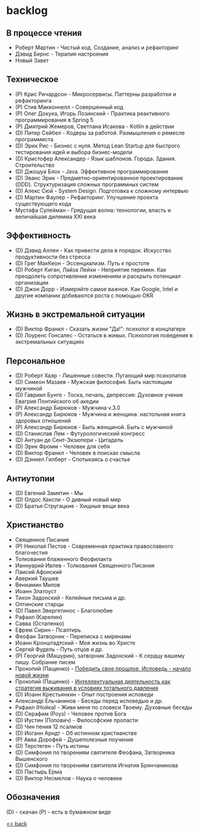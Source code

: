 # backlog

## В процессе чтения

- Роберт Мартин - Чистый код. Создание, анализ и рефакторинг
- Дэвид Бернс - Терапия настроения
- Новый Завет

## Техническое

- (P) Крис Ричардсон - Микросервисы. Паттерны разработки и рефакторинга
- (P) Стив Макконнелл - Совершенный код
- (P) Олег Докука, Игорь Лозинский - Практика реактивного программирования в Spring 5
- (P) Дмитрий Жемеров, Светлана Исакова - Kotlin в действии
- (D) Питер Сейбел - Кодеры за работой. Размышления о ремесле программиста
- (D) Эрик Рис - Бизнес с нуля. Метод Lean Startup для быстрого тестирования идей и выбора бизнес-модели
- (D) Кристофер Александер - Язык шаблонов. Города. Здания. Строительство
- (D) Джошуа Блох - Java. Эффективное программирование
- (D) Эванс Эрик - Предметно-ориентированное проектирование (DDD). Структуризация сложных программных систем
- (D) Алекс Сюй - System Design. Подготовка к сложному интервью
- (D) Мартин Фаулер - Рефакторинг. Улучшение проекта существующего кода
- Мустафа Сулейман - Грядущая волна: технологии, власть и величайшая дилемма XXI века

## Эффективность

- (D) Дэвид Аллен - Как привести дела в порядок. Искусство продуктивности без стресса
- (D) Грег МакКеон - Эссенциализм. Путь к простоте
- (D) Роберт Киган, Лайза Лейхи - Неприятие перемен. Как преодолеть сопротивление изменениям и раскрыть потенциал
  организации
- (D) Джон Дорр - Измеряйте самое важное. Как Google, Intel и другие компании добиваются роста с помощью OKR

## Жизнь в экстремальной ситуации

- (D) Виктор Франкл - Сказать жизни "Да!": психолог в концлагере
- (D) Лоуренс Гонсалес - Остаться в живых. Психология поведения в экстремальных ситуациях

## Персональное

- (D) Роберт Хаэр - Лишенные совести. Пугающий мир психопатов
- (D) Симеон Мазаев - Мужская философия. Быть настоящим мужчиной
- (D) Гавриил Бунге - Тоска, печаль, депрессия: Духовное учение Евагрия Понтийского об акедии
- (P) Александр Бирюков - Мужчина v.3.0
- (P) Александр Бирюков - Мужчина и женщина: настольная книга здоровых отношений
- (P) Александр Бирюков - Быть женщиной. Быть с мужчиной
- (D) Станислав Лем - Футурологический конгресс
- (D) Антуан де Сент-Экзюпери - Цитадель
- (D) Эрик Фромм - Человек для себя
- (D) Виктор Франкл - Человек в поисках смысла
- (D) Дэниел Гилберт - Спотыкаясь о счастье

## Антиутопии

- (D) Евгений Замятин - Мы
- (D) Олдос Хаксли - О дивный новый мир
- (D) Братья Стругацкие - Хищные вещи века

## Христианство

- Священное Писание
- (P) Николай Пестов - Современная практика православного благочестия
- Толкования блаженного Феофилакта
- Ианнуарий Ивлев - Толкования Священного Писания
- Паисий Афонский
- Аверкий Таушев
- Вениамин Милов
- Иоанн Златоуст
- Тихон Задонский - Келейные письма и др.
- Оптинские старцы
- (D) Павел Эвергетинос - Благолюбие
- Рафаил (Карелин)
- Савва (Остапенко)
- Ефрем Сирин - Псалтирь
- Феофан Затворник - Переписка с мирянами
- Иоанн Кронштадтский - Моя жизнь во Христе
- Сергей Фудель - Путь отцов и др.
- (P) Георгий (Машурин), затворник Задонский - К сердцу вашему пишу. Собрание писем
- Прокопий (Пащенко) - [Победить свое прошлое. Исповедь - начало новой жизни](https://solovki-monastyr.ru/abba-page/confession/1395)
- Прокопий (Пащенко) - [Интеллектуальная деятельность как стратегия выживания в условиях тотального давления](https://solovki-monastyr.ru/abba-page/solovki_page/2170/)
- (D) Иоанн Крестьянкин - Опыт построения исповеди
- Александр Ельчанинов - Беседы перед исповедью и др.
- Рафаил (Нойка) - Живи меня по словеси Твоему. Духовные беседы
- (D) Серафим (Роуз) - Человек против Бога
- (D) Иустин (Попович) - Философские пропасти
- (D) Чин пения 12 псалмов
- (D) Иоганн Арндт - Об истинном христианстве
- (P) Авва Дорофей - Душеполезные поучения
- (D) Терстеген - Путь истины
- (D) Симфония по творениям святителя Феофана, Затворника Вышенского
- (D) Симфония по творениям святителя Игнатия Брянчанинова
- (D) Пастырь Ерма
- (D) Виктор Несмелов - Наука о человеке

## Обозначения

(D) - скачан
(P) - есть в бумажном виде

[<< back](README.md)
